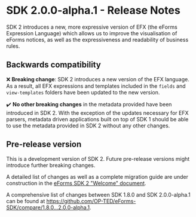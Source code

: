 # SDK 2.0.0-alpha.1 - Release Notes

SDK 2 introduces a new, more expressive version of EFX (the eForms Expression Language) which allows us to improve the visualisation of eForms notices, as well as the expressiveness and readability of business rules.

## Backwards compatibility

:x: **Breaking change**: SDK 2 introduces a new version of the EFX language. As a result, all EFX expressions and templates included in the `fields` and `view-templates` folders have been updated to the new version.

:heavy_check_mark: **No other breaking changes** in the metadata provided have been introduced in SDK 2. With the exception of the  updates necessary for EFX parsers, metadata driven applications built on top of SDK 1 should be able to use the metadata provided in SDK 2 without any other changes.

## Pre-release version

This is a development version of SDK 2. Future pre-release versions might introduce further breaking changes.

A detailed list of changes as well as a complete migration guide are under construction in the [eForms SDK 2 "Welcome" document](https://docs.ted.europa.eu/home/eforms/sdk2/).

A comprehensive list of changes between SDK 1.8.0 and SDK 2.0.0-alpha.1 can be found at <https://github.com/OP-TED/eForms-SDK/compare/1.8.0...2.0.0-alpha.1>.